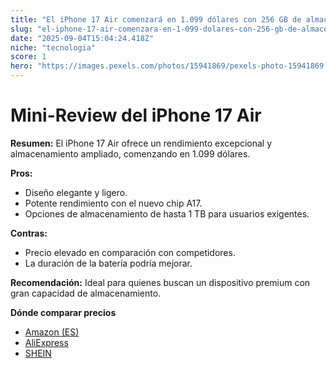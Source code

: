 ```yaml
---
title: "El iPhone 17 Air comenzará en 1.099 dólares con 256 GB de almacenamiento, 1 TB por 1.499 dólares."
slug: "el-iphone-17-air-comenzara-en-1-099-dolares-con-256-gb-de-almacenamiento-1-tb-po"
date: "2025-09-04T15:04:24.418Z"
niche: "tecnologia"
score: 1
hero: "https://images.pexels.com/photos/15941869/pexels-photo-15941869.jpeg?auto=compress&cs=tinysrgb&fit=crop&h=627&w=1200&auto=compress&cs=tinysrgb&w=1024&h=576&fit=crop"
---
```


# Mini-Review del iPhone 17 Air

**Resumen:** El iPhone 17 Air ofrece un rendimiento excepcional y almacenamiento ampliado, comenzando en 1.099 dólares.

**Pros:**  
- Diseño elegante y ligero.  
- Potente rendimiento con el nuevo chip A17.  
- Opciones de almacenamiento de hasta 1 TB para usuarios exigentes.

**Contras:**  
- Precio elevado en comparación con competidores.  
- La duración de la batería podría mejorar.

**Recomendación:** Ideal para quienes buscan un dispositivo premium con gran capacidad de almacenamiento.

**Dónde comparar precios**
- [Amazon (ES)](https://www.amazon.es/s?k=El+iPhone+17+Air+comenzar%C3%A1+en+1.099+d%C3%B3lares+con+256+GB+de+almacenamiento%2C+1+TB+por+1.499+d%C3%B3lares.&language=es_ES&tag=teknovashop25-21)
- [AliExpress](https://es.aliexpress.com/wholesale?SearchText=El+iPhone+17+Air+comenzar%C3%A1+en+1.099+d%C3%B3lares+con+256+GB+de+almacenamiento%2C+1+TB+por+1.499+d%C3%B3lares.)
- [SHEIN](https://es.shein.com/pdsearch?keyword=El+iPhone+17+Air+comenzar%C3%A1+en+1.099+d%C3%B3lares+con+256+GB+de+almacenamiento%2C+1+TB+por+1.499+d%C3%B3lares.)
